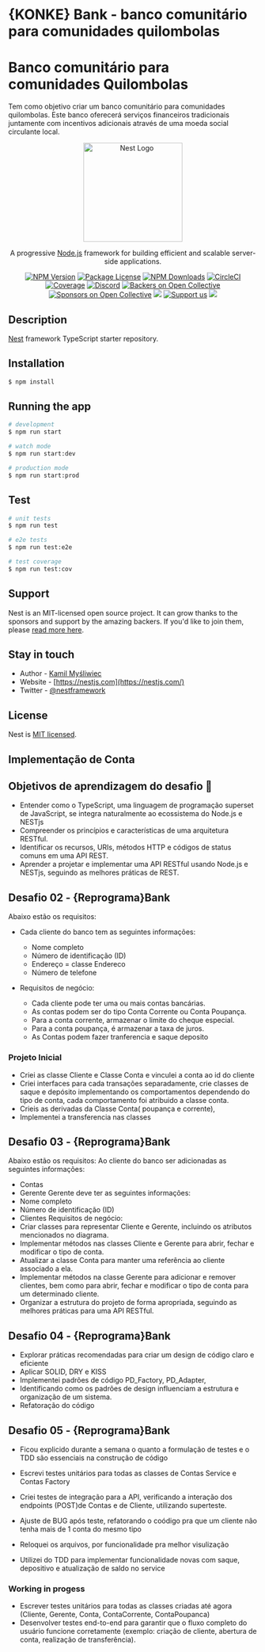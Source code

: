 # {KONKE} Bank - banco comunitário para comunidades quilombolas

# Banco comunitário para comunidades Quilombolas

Tem como objetivo criar um banco comunitário para comunidades quilombolas. Este banco oferecerá serviços financeiros tradicionais juntamente com incentivos adicionais através de uma moeda social circulante local.

<p align="center">
  <a href="http://nestjs.com/" target="blank"><img src="https://nestjs.com/img/logo-small.svg" width="200" alt="Nest Logo" /></a>
</p>

[circleci-image]: https://img.shields.io/circleci/build/github/nestjs/nest/master?token=abc123def456
[circleci-url]: https://circleci.com/gh/nestjs/nest

  <p align="center">A progressive <a href="http://nodejs.org" target="_blank">Node.js</a> framework for building efficient and scalable server-side applications.</p>
    <p align="center">
<a href="https://www.npmjs.com/~nestjscore" target="_blank"><img src="https://img.shields.io/npm/v/@nestjs/core.svg" alt="NPM Version" /></a>
<a href="https://www.npmjs.com/~nestjscore" target="_blank"><img src="https://img.shields.io/npm/l/@nestjs/core.svg" alt="Package License" /></a>
<a href="https://www.npmjs.com/~nestjscore" target="_blank"><img src="https://img.shields.io/npm/dm/@nestjs/common.svg" alt="NPM Downloads" /></a>
<a href="https://circleci.com/gh/nestjs/nest" target="_blank"><img src="https://img.shields.io/circleci/build/github/nestjs/nest/master" alt="CircleCI" /></a>
<a href="https://coveralls.io/github/nestjs/nest?branch=master" target="_blank"><img src="https://coveralls.io/repos/github/nestjs/nest/badge.svg?branch=master#9" alt="Coverage" /></a>
<a href="https://discord.gg/G7Qnnhy" target="_blank"><img src="https://img.shields.io/badge/discord-online-brightgreen.svg" alt="Discord"/></a>
<a href="https://opencollective.com/nest#backer" target="_blank"><img src="https://opencollective.com/nest/backers/badge.svg" alt="Backers on Open Collective" /></a>
<a href="https://opencollective.com/nest#sponsor" target="_blank"><img src="https://opencollective.com/nest/sponsors/badge.svg" alt="Sponsors on Open Collective" /></a>
  <a href="https://paypal.me/kamilmysliwiec" target="_blank"><img src="https://img.shields.io/badge/Donate-PayPal-ff3f59.svg"/></a>
    <a href="https://opencollective.com/nest#sponsor"  target="_blank"><img src="https://img.shields.io/badge/Support%20us-Open%20Collective-41B883.svg" alt="Support us"></a>
  <a href="https://twitter.com/nestframework" target="_blank"><img src="https://img.shields.io/twitter/follow/nestframework.svg?style=social&label=Follow"></a>
</p>
  <!--[![Backers on Open Collective](https://opencollective.com/nest/backers/badge.svg)](https://opencollective.com/nest#backer)
  [![Sponsors on Open Collective](https://opencollective.com/nest/sponsors/badge.svg)](https://opencollective.com/nest#sponsor)-->

## Description

[Nest](https://github.com/nestjs/nest) framework TypeScript starter repository.

## Installation

```bash
$ npm install
```

## Running the app

```bash
# development
$ npm run start

# watch mode
$ npm run start:dev

# production mode
$ npm run start:prod
```

## Test

```bash
# unit tests
$ npm run test

# e2e tests
$ npm run test:e2e

# test coverage
$ npm run test:cov
```

## Support

Nest is an MIT-licensed open source project. It can grow thanks to the sponsors and support by the amazing backers. If you'd like to join them, please [read more here](https://docs.nestjs.com/support).

## Stay in touch

- Author - [Kamil Myśliwiec](https://kamilmysliwiec.com)
- Website - [https://nestjs.com](https://nestjs.com/)
- Twitter - [@nestframework](https://twitter.com/nestframework)

## License

Nest is [MIT licensed](LICENSE).

## Implementação de Conta


## Objetivos de aprendizagem do desafio 🎯
- Entender como o TypeScript, uma linguagem de programação superset de JavaScript, se integra naturalmente ao ecossistema do Node.js e NESTjs
- Compreender os princípios e características de uma arquitetura RESTful.
- Identificar os recursos, URIs, métodos HTTP e códigos de status comuns em uma API REST.
- Aprender a projetar e implementar uma API RESTful usando Node.js e NESTjs, seguindo as melhores práticas de REST.

## Desafio 02 - {Reprograma}Bank
 
Abaixo estão os requisitos:
* Cada cliente do banco tem as seguintes informações:
  - Nome completo
  - Número de identificação (ID)
  - Endereço = classe Endereco
  - Número de telefone

* Requisitos de negócio:
  - Cada cliente pode ter uma ou mais contas bancárias.  
  - As contas podem ser do tipo Conta Corrente ou Conta Poupança.
  - Para a conta corrente, armazenar o limite do cheque especial.
  - Para a conta poupança, é armazenar a taxa de juros.
  - As Contas podem fazer tranferencia e saque deposito 

### Projeto Inicial 
- Criei as classe Cliente e Classe Conta  e vinculei a conta ao id do cliente
- Criei interfaces para cada transações separadamente, crie classes de saque e depósito implementando os comportamentos dependendo do tipo de conta, cada comportamento foi atribuido a classe conta.
- Crieis as derivadas da Classe Conta( poupança e corrente), 
- Implementei a transferencia nas classes

## Desafio 03 - {Reprograma}Bank

Abaixo estão os requisitos:
Ao cliente do banco ser adicionadas as seguintes informações:
- Contas
- Gerente
Gerente deve ter as seguintes informações:
- Nome completo
- Número de identificação (ID)
- Clientes
Requisitos de negócio:
- Criar classes para representar Cliente e Gerente, incluindo os atributos mencionados no diagrama.
- Implementar métodos nas classes Cliente e Gerente para abrir, fechar e modificar o tipo de conta.
- Atualizar a classe Conta para manter uma referência ao cliente associado a ela.
- Implementar métodos na classe Gerente para adicionar e remover clientes, bem como para abrir, fechar e modificar o tipo de conta para um determinado cliente.
- Organizar a estrutura do projeto de forma apropriada, seguindo as melhores práticas para uma API RESTful.

## Desafio 04 - {Reprograma}Bank

- Explorar práticas recomendadas para criar um design de código claro e eficiente
- Aplicar SOLID, DRY e KISS
- Implementei padrões de código PD_Factory, PD_Adapter,
- Identificando como os padrões de design influenciam a estrutura e organização de um sistema.
- Refatoração do código

## Desafio 05 - {Reprograma}Bank

- Ficou explicido durante a semana o quanto a formulação de testes e o TDD são essenciais na construção de código
- Escrevi testes unitários para todas as classes de Contas Service e Contas Factory 
- Criei testes de integração para a API, verificando a interação dos endpoints (POST)de Contas e de Cliente, utilizando superteste.
- Ajuste de BUG após teste, refatorando o coódigo pra que um cliente não tenha mais de 1 conta do mesmo tipo 

- Reloquei os arquivos, por funcionalidade pra melhor visulização
- Utilizei do TDD para implementar funcionalidade novas com saque, depositivo e atualização de saldo no service

### Working in progess
  - Escrever testes unitários para todas as classes criadas até agora (Cliente, Gerente, Conta, ContaCorrente, ContaPoupanca)
  - Desenvolver testes end-to-end para garantir que o fluxo completo do usuário funcione corretamente (exemplo: criação de cliente, abertura de conta, realização de transferência).


